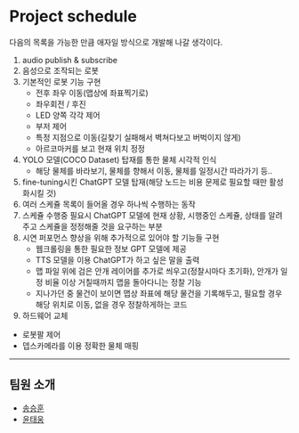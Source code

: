 # Project schedule

다음의 목록을 가능한 만큼 애자일 방식으로 개발해 나갈 생각이다.
1. audio publish & subscribe
2. 음성으로 조작되는 로봇
3. 기본적인 로봇 기능 구현
    - 전후 좌우 이동(맵상에 좌표찍기로)
    - 좌우회전 / 후진
    - LED 양쪽 각각 제어
    - 부저 제어
    - 특정 지점으로 이동(길찾기 실패해서 벽쳐다보고 버벅이지 않게) 
    - 아르코마커를 보고 현재 위치 정정
4. YOLO 모델(COCO Dataset) 탑재를 통한 물체 시각적 인식 
    - 해당 물체를 바라보기, 물체를 향해서 이동, 물체를 일정시간 따라가기 등..
6. fine-tuning시킨 ChatGPT 모델 탑재(해당 노드는 비용 문제로 필요할 때만 활성화시킬 것)  
7. 여러 스케쥴 목록이 들어올 경우 하나씩 수행하는 동작
8. 스케쥴 수행중 필요시 ChatGPT 모델에 현재 상황, 시행중인 스케쥴, 상태를 알려주고 스케쥴을 정정해줄 것을 요구하는 부분
9. 시연 퍼포먼스 향상을 위해 추가적으로 있어야 할 기능들 구현
    - 웹크롤링을 통한 필요한 정보 GPT 모델에 제공
    - TTS 모델을 이용 ChatGPT가 하고 싶은 말을 출력
    - 맵 파일 위에 검은 안개 레이어를 추가로 씌우고(정찰시마다 초기화), 안개가 일정 비율 이상 거칠때까지 맵을 돌아다니는 정찰 기능
   - 지나가던 중 물건이 보이면 맵상 좌표에 해당 물건을 기록해두고, 필요할 경우 해당 위치로 이동, 없을 경우 정찰하게하는 코드
10. 하드웨어 교체
   - 로봇팔 제어
   - 뎁스카메라를 이용 정확한 물체 매핑
---
## 팀원 소개
- [송승훈](https://github.com/addinedu-amr-2th/robot-repo-4/tree/ssh)
- [윤태웅](https://github.com/addinedu-amr-2th/robot-repo-4/tree/ytw)
